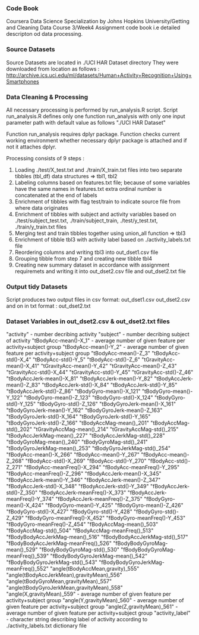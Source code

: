 ### Code Book

Coursera Data Science Specialization by Johns Hopkins University/Getting and Cleaning Data Course 3/Week4 Assignment code book i.e detailed descripton od data processing.

### Source Datasets
Source Datasets are located in ./UCI HAR Dataset directory
They were downloaded from location as follows :
http://archive.ics.uci.edu/ml/datasets/Human+Activity+Recognition+Using+Smartphones

### Data Cleaning & Processing
All necessary processing is performed by run_analysis.R script.
Script run_analysis.R defines only one function run_analysis 
with only one input parameter path with default value as follows "./UCI HAR Dataset"

Function run_analysis requires dplyr package.
Function checks current working environment whether necessary dplyr package is attached and if not it attaches dplyr.

Processing consists of 9 steps :
1) Loading ./test/X_test.txt and ./train/X_train.txt files into two separate tibbles (tbl_df) data structures => tbl1, tbl2
2) Labeling columns based on features.txt file; because of some variables have the same names in features.txt extra ordinal number is concatenated at the end of labels
3) Enrichment of tibbles with flag test/train to indicate source file from where data originates
4) Enrichment of tibbles with subject and activity variables based on ./test/subject_test.txt, ./train/subject_train, ./test/y_test.txt, ./train/y_train.txt files
5) Merging test and train tibbles together using union_all function => tbl3
6) Enrichment of tibble tbl3 with activity label based on ./activity_labels.txt file
7) Reordering columns and writing tbl3 into out_dset1.csv file
8) Grouping tibble from step 7 and creating new tibble tbl4 
9) Creating new summary dataset in accordance with assignment requiremets and writing it into out_dset2.csv file and out_dset2.txt file

### Output tidy Datasets
Script produces two output files in csv format:
out_dset1.csv
out_dset2.csv
and on in txt format :
out_dset2.txt

### Dataset Variables in out_dset2.csv & out_dset2.txt files
"activity" - number decribing activity 
"subject"  - number decribing subject of activity
"tBodyAcc-mean()-X_1" - average number of given feature per activity+subject group
"tBodyAcc-mean()-Y_2" - average number of given feature per activity+subject group
"tBodyAcc-mean()-Z_3" "tBodyAcc-std()-X_4" "tBodyAcc-std()-Y_5" "tBodyAcc-std()-Z_6" "tGravityAcc-mean()-X_41" "tGravityAcc-mean()-Y_42" "tGravityAcc-mean()-Z_43" "tGravityAcc-std()-X_44" "tGravityAcc-std()-Y_45" "tGravityAcc-std()-Z_46" "tBodyAccJerk-mean()-X_81" "tBodyAccJerk-mean()-Y_82" "tBodyAccJerk-mean()-Z_83" "tBodyAccJerk-std()-X_84" "tBodyAccJerk-std()-Y_85" "tBodyAccJerk-std()-Z_86" "tBodyGyro-mean()-X_121" "tBodyGyro-mean()-Y_122" "tBodyGyro-mean()-Z_123" "tBodyGyro-std()-X_124" "tBodyGyro-std()-Y_125" "tBodyGyro-std()-Z_126" "tBodyGyroJerk-mean()-X_161" "tBodyGyroJerk-mean()-Y_162" "tBodyGyroJerk-mean()-Z_163" "tBodyGyroJerk-std()-X_164" "tBodyGyroJerk-std()-Y_165" "tBodyGyroJerk-std()-Z_166" "tBodyAccMag-mean()_201" "tBodyAccMag-std()_202" "tGravityAccMag-mean()_214" "tGravityAccMag-std()_215" "tBodyAccJerkMag-mean()_227" "tBodyAccJerkMag-std()_228" "tBodyGyroMag-mean()_240" "tBodyGyroMag-std()_241" "tBodyGyroJerkMag-mean()_253" "tBodyGyroJerkMag-std()_254" "fBodyAcc-mean()-X_266" "fBodyAcc-mean()-Y_267" "fBodyAcc-mean()-Z_268" "fBodyAcc-std()-X_269" "fBodyAcc-std()-Y_270" "fBodyAcc-std()-Z_271" "fBodyAcc-meanFreq()-X_294" "fBodyAcc-meanFreq()-Y_295" "fBodyAcc-meanFreq()-Z_296" "fBodyAccJerk-mean()-X_345" "fBodyAccJerk-mean()-Y_346" "fBodyAccJerk-mean()-Z_347" "fBodyAccJerk-std()-X_348" "fBodyAccJerk-std()-Y_349" "fBodyAccJerk-std()-Z_350" "fBodyAccJerk-meanFreq()-X_373" "fBodyAccJerk-meanFreq()-Y_374" "fBodyAccJerk-meanFreq()-Z_375" "fBodyGyro-mean()-X_424" "fBodyGyro-mean()-Y_425" "fBodyGyro-mean()-Z_426" "fBodyGyro-std()-X_427" "fBodyGyro-std()-Y_428" "fBodyGyro-std()-Z_429" "fBodyGyro-meanFreq()-X_452" "fBodyGyro-meanFreq()-Y_453" "fBodyGyro-meanFreq()-Z_454" "fBodyAccMag-mean()_503" "fBodyAccMag-std()_504" "fBodyAccMag-meanFreq()_513" "fBodyBodyAccJerkMag-mean()_516" "fBodyBodyAccJerkMag-std()_517" "fBodyBodyAccJerkMag-meanFreq()_526" "fBodyBodyGyroMag-mean()_529" "fBodyBodyGyroMag-std()_530" "fBodyBodyGyroMag-meanFreq()_539" "fBodyBodyGyroJerkMag-mean()_542" "fBodyBodyGyroJerkMag-std()_543" "fBodyBodyGyroJerkMag-meanFreq()_552" "angle(tBodyAccMean,gravity)_555" "angle(tBodyAccJerkMean),gravityMean)_556" "angle(tBodyGyroMean,gravityMean)_557" "angle(tBodyGyroJerkMean,gravityMean)_558" 
"angle(X,gravityMean)_559" - average number of given feature per activity+subject group
"angle(Y,gravityMean)_560" - average number of given feature per activity+subject group
"angle(Z,gravityMean)_561" - average number of given feature per activity+subject group
"activity_label" - character string describing label of activity according to ./activity_labels.txt dictionary file
